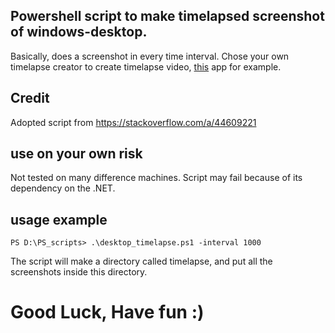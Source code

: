## Powershell script to make timelapsed screenshot of windows-desktop. 
Basically, does a screenshot in every time interval. Chose your own timelapse creator to create timelapse video, [this](https://www.microsoft.com/en-us/p/time-lapse-creator/9p7tv6jcl1s3) app for example.

## Credit 
Adopted script from https://stackoverflow.com/a/44609221

## use on your own risk
Not tested on many difference machines. Script may fail because of its dependency on the .NET.

## usage example
```
PS D:\PS_scripts> .\desktop_timelapse.ps1 -interval 1000
```
The script will make a directory called timelapse, and put all the screenshots inside this directory.

# Good Luck, Have fun :)